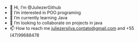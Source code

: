 - 👋 Hi, I’m @JuliezerGithub
- 👀 I’m interested in POO programing
- 🌱 I’m currently learning Java
- 💞️ I’m looking to collaborate on projects in java
- 📫 How to reach me juliezersilva.contato@gmail.com and +55 (47)99688478

<!---
JuliezerGithub/JuliezerGithub is a ✨ special ✨ repository because its `README.md` (this file) appears on your GitHub profile.
You can click the Preview link to take a look at your changes.
--->
